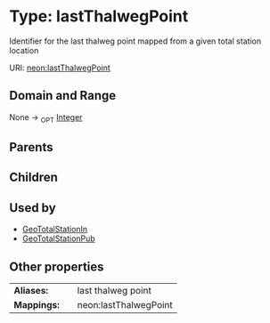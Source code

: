 
# Type: lastThalwegPoint


Identifier for the last thalweg point mapped from a given total station location

URI: [neon:lastThalwegPoint](https://data.neonscience.org/lastThalwegPoint)


## Domain and Range

None ->  <sub>OPT</sub> [Integer](types/Integer.md)

## Parents


## Children


## Used by

 * [GeoTotalStationIn](GeoTotalStationIn.md)
 * [GeoTotalStationPub](GeoTotalStationPub.md)

## Other properties

|  |  |  |
| --- | --- | --- |
| **Aliases:** | | last thalweg point |
| **Mappings:** | | neon:lastThalwegPoint |

